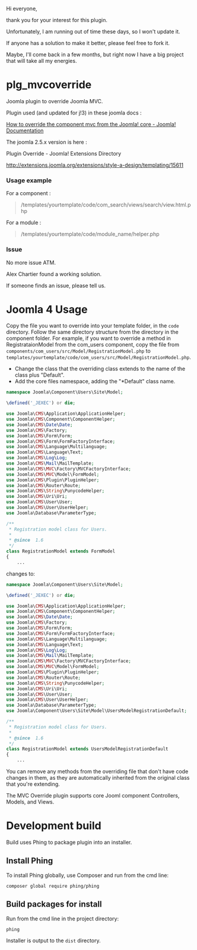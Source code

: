 Hi everyone,

thank you for your interest for this plugin.

Unfortunately, I am running out of time these days, so I won't update it.

If anyone has a solution to make it better, please feel free to fork it.

Maybe, I'll come back in a few months, but right now I have a big project that will take all my energies.


plg_mvcoverride
===============

Joomla plugin to override Joomla MVC.

Plugin used (and updated for j!3) in these joomla docs :

 [How to override the component mvc from the Joomla! core - Joomla! Documentation](http://docs.joomla.org/How_to_override_the_component_mvc_from_the_Joomla!_core) 

The joomla 2.5.x version is here :

Plugin Override - Joomla! Extensions Directory

http://extensions.joomla.org/extensions/style-a-design/templating/15611

### Usage example 
For a component :
>/templates/yourtemplate/code/com_search/views/search/view.html.php

For a module :
>/templates/yourtemplate/code/module_name/helper.php 


### Issue
No more issue ATM.

Alex Chartier found a working solution.

If someone finds an issue, please tell us.

# Joomla 4 Usage

Copy the file you want to override into your template folder, in the ```code``` directory.  Follow the same directory structure from the directory in the component folder.  For example, if you want to override a method in RegistrataionModel from the com_users component, copy the file from ```components/com_users/src/Model/RegistrationModel.php``` to ```templates/yourtemplate/code/com_users/src/Model/RegistrationModel.php```.

* Change the class that the overriding class extends to the name of the class plus "Default".
* Add the core files namespace, adding the "*Default" class name.

```php
namespace Joomla\Component\Users\Site\Model;

\defined('_JEXEC') or die;

use Joomla\CMS\Application\ApplicationHelper;
use Joomla\CMS\Component\ComponentHelper;
use Joomla\CMS\Date\Date;
use Joomla\CMS\Factory;
use Joomla\CMS\Form\Form;
use Joomla\CMS\Form\FormFactoryInterface;
use Joomla\CMS\Language\Multilanguage;
use Joomla\CMS\Language\Text;
use Joomla\CMS\Log\Log;
use Joomla\CMS\Mail\MailTemplate;
use Joomla\CMS\MVC\Factory\MVCFactoryInterface;
use Joomla\CMS\MVC\Model\FormModel;
use Joomla\CMS\Plugin\PluginHelper;
use Joomla\CMS\Router\Route;
use Joomla\CMS\String\PunycodeHelper;
use Joomla\CMS\Uri\Uri;
use Joomla\CMS\User\User;
use Joomla\CMS\User\UserHelper;
use Joomla\Database\ParameterType;

/**
 * Registration model class for Users.
 *
 * @since  1.6
 */
class RegistrationModel extends FormModel
{
    ...
```

changes to:

```php
namespace Joomla\Component\Users\Site\Model;

\defined('_JEXEC') or die;

use Joomla\CMS\Application\ApplicationHelper;
use Joomla\CMS\Component\ComponentHelper;
use Joomla\CMS\Date\Date;
use Joomla\CMS\Factory;
use Joomla\CMS\Form\Form;
use Joomla\CMS\Form\FormFactoryInterface;
use Joomla\CMS\Language\Multilanguage;
use Joomla\CMS\Language\Text;
use Joomla\CMS\Log\Log;
use Joomla\CMS\Mail\MailTemplate;
use Joomla\CMS\MVC\Factory\MVCFactoryInterface;
use Joomla\CMS\MVC\Model\FormModel;
use Joomla\CMS\Plugin\PluginHelper;
use Joomla\CMS\Router\Route;
use Joomla\CMS\String\PunycodeHelper;
use Joomla\CMS\Uri\Uri;
use Joomla\CMS\User\User;
use Joomla\CMS\User\UserHelper;
use Joomla\Database\ParameterType;
use Joomla\Component\Users\Site\Model\UsersModelRegistrationDefault;

/**
 * Registration model class for Users.
 *
 * @since  1.6
 */
class RegistrationModel extends UsersModelRegistrationDefault
{
    ...
```

You can remove any methods from the overriding file that don't have code changes in them, as they are automatically inherited from the original class that you're extending.

The MVC Override plugin supports core Jooml component Controllers, Models, and Views.


# Development build

Build uses Phing to package plugin into an installer.

## Install Phing

To install Phing globally, use Composer and run from the cmd line:

```
composer global require phing/phing
```

## Build packages for install

Run from the cmd line in the project directory:

```
phing
```

Installer is output to the ```dist``` directory.
